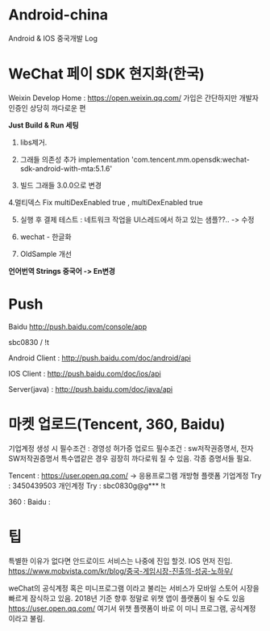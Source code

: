 # Android-china
Android & IOS 중국개발 Log



# WeChat 페이 SDK 현지화(한국)
Weixin Develop Home : https://open.weixin.qq.com/
가입은 간단하지만 개발자 인증인 상당히 까다로운 편

**Just Build & Run 세팅**

1. libs제거.

2. 그래들 의존성 추가 implementation 'com.tencent.mm.opensdk:wechat-sdk-android-with-mta:5.1.6'

3. 빌드 그래들 3.0.0으로 변경 

4.멀티덱스 Fix multiDexEnabled true , multiDexEnabled true

5. 실행 후 결제 테스트 : 네트워크 작업을 UI스레드에서 하고 있는 샘플??.. -> 수정

6. wechat - 한글화

7. OldSample 개선


**언어번역 Strings 중국어 -> En변경** 

# Push
 Baidu http://push.baidu.com/console/app
 
 sbc0830 / !t
 
 Android Client : http://push.baidu.com/doc/android/api
  
 IOS Client : http://push.baidu.com/doc/ios/api
  
 Server(java) : http://push.baidu.com/doc/java/api
  
  
# 마켓 업로드(Tencent, 360, Baidu)

 기업계정 생성 시 필수조건 : 경영성 허가증
 업로드 필수조건 : sw저작권증명서, 전자 SW저작권증명서
 특수앱같은 경우 굉장히 까다로워 질 수 있음. 각종 증명서들 필요.

 Tencent : https://user.open.qq.com/ -> 응용프로그램 개방형 플랫폼
 기업계정 Try : 3450439503
 개인계정 Try : sbc0830g@g***
 !t
 
 360     : 
 Baidu   : 
 
 
 
 # 팁
  특별한 이유가 없다면 안드로이드 서비스는 나중에 진입 할것. IOS 먼저 진입.
   https://www.mobvista.com/kr/blog/중국-게임시장-진출의-성공-노하우/
   
  
   weChat의 공식계정 혹은 미니프로그램 이라고 불리는 서비스가 모바일 스토어 시장을 빠르게 잠식하고 있음.
   2018년 기준 향후 정말로 위챗 앱이 플랫폼이 될 수도 있음 
   https://user.open.qq.com/ 여기서 위챗 플랫폼이 바로 이 미니 프로그램, 공식계정 이라고 불림.
   
